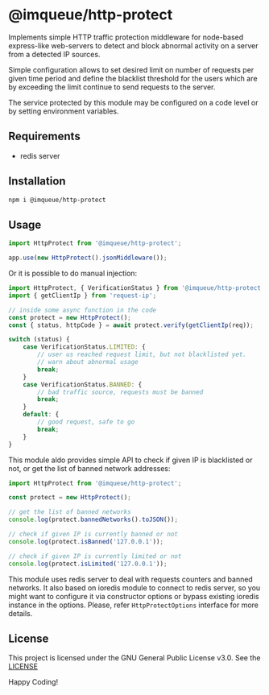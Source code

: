 # @imqueue/http-protect

Implements simple HTTP traffic protection middleware for node-based express-like 
web-servers to detect and block abnormal activity on a server from a detected
IP sources.

Simple configuration allows to set desired limit on number of requests per given
time period and define the blacklist threshold for the users which are by 
exceeding the limit continue to send requests to the server.

The service protected by this module may be configured on a code level or by
setting environment variables.

## Requirements

- redis server

## Installation

```bash
npm i @imqueue/http-protect
```

## Usage

```typescript
import HttpProtect from '@imqueue/http-protect';

app.use(new HttpProtect().jsonMiddleware());
```

Or it is possible to do manual injection:

```typescript
import HttpProtect, { VerificationStatus } from '@imqueue/http-protect';
import { getClientIp } from 'request-ip';

// inside some async function in the code
const protect = new HttpProtect();
const { status, httpCode } = await protect.verify(getClientIp(req));

switch (status) {
    case VerificationStatus.LIMITED: {
        // user us reached request limit, but not blacklisted yet.
        // warn about abnormal usage
        break;
    }
    case VerificationStatus.BANNED: {
        // bad traffic source, requests must be banned
        break;
    }
    default: {
        // good request, safe to go
        break;
    }
}
```

This module aldo provides simple API to check if given IP is blacklisted or not,
or get the list of banned network addresses:

```typescript
import HttpProtect from '@imqueue/http-protect';

const protect = new HttpProtect();

// get the list of banned networks
console.log(protect.bannedNetworks().toJSON());

// check if given IP is currently banned or not
console.log(protect.isBanned('127.0.0.1'));

// check if given IP is currently limited or not
console.log(protect.isLimited('127.0.0.1'));
```

This module uses redis server to deal with requests counters and banned 
networks. It also based on ioredis module to connect to redis server, so
you might want to configure it via constructor options or bypass existing
ioredis instance in the options. Please, refer `HttpProtectOptions` interface
for more details.

## License

This project is licensed under the GNU General Public License v3.0.
See the [LICENSE](LICENSE)

Happy Coding!
